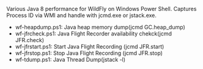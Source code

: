 Various Java 8 performance for WildFly on Windows Power Shell.
Captures Process ID via WMI and handle with jcmd.exe or jstack.exe.

* wf-heapdump.ps1: Java heap memory dump(jcmd GC.heap_dump)
* wf-jfrcheck.ps1: Java Flight Recorder availability chekck(jcmd JFR.check)
* wf-jfrstart.ps1: Start Java Flight Recording (jcmd JFR.start) 
* wf-jfrstop.ps1: Stop Java Flight Recording (jcmd JFR.stop)
* wf-tdump.ps1: Java Thread Dump(jstack -l)
